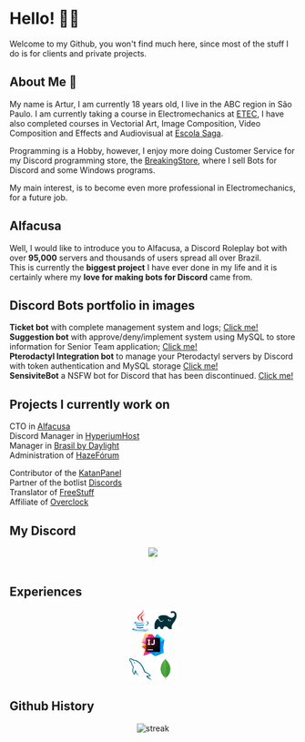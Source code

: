 # Hello! 👋🏻
Welcome to my Github, you won't find much here, since most of the stuff I do is for clients and private projects.

## About Me 👦
My name is Artur, I am currently 18 years old, I live in the ABC region in São Paulo. I am currently taking a course in Electromechanics at [ETEC](https://www.vestibulinhoetec.com.br/home/), I have also completed courses in Vectorial Art, Image Composition, Video Composition and Effects and Audiovisual at [Escola Saga](https://www.saga.com.br/).

Programming is a Hobby, however, I enjoy more doing Customer Service for my Discord programming store, the [BreakingStore](https://github.com/BreakingStore), where I sell Bots for Discord and some Windows programs.

My main interest, is to become even more professional in Electromechanics, for a future job.

## Alfacusa
Well, I would like to introduce you to Alfacusa, a Discord Roleplay bot with over **95,000** servers and thousands of users spread all over Brazil.<br/>
This is currently the **biggest project** I have ever done in my life and it is certainly where my **love for making bots for Discord** came from.

## Discord Bots portfolio in images
**Ticket bot** with complete management system and logs; [Click me!](https://imgur.com/a/6XNXRuM)<br/>
**Suggestion bot** with approve/deny/implement system using MySQL to store information for Senior Team application; [Click me!](https://github.com/DarkPizza/suggestion-bot)<br/>
**Pterodactyl Integration bot** to manage your Pterodactyl servers by Discord with token authentication and MySQL storage [Click me!](https://youtu.be/1mJ9wP5L3DA)<br/>
**SensiviteBot** a NSFW bot for Discord that has been discontinued. [Click me!](https://discords.com/bots/bot/687100809493741651)<br/>

## Projects I currently work on
CTO in [Alfacusa](https://alfabot.website/en)<br/>
Discord Manager in [HyperiumHost](https://discord.gg/MZQQbgzxx4)<br/>
Manager in [Brasil by Daylight](https://discord.gg/Qt8d3NNWAb)<br/>
Administration of [HazeFórum](https://hazeforum.com/)<br/>

Contributor of the [KatanPanel](https://github.com/KatanPanel/katan-discord-webhook-plugin)<br/>
Partner of the botlist [Discords](https://discords.com/bots/)<br/>
Translator of [FreeStuff](https://freestuffbot.xyz/)<br/>
Affiliate of [Overclock](https://bebaoverclock.com.br/)<br/>

<p align="center">

## My Discord
<p align="center">
  <img src="https://lanyard.cnrad.dev/api/561264957921034240?idleMessage=Eu%20n%C3%A3o%20estou%20fazendo%20nada%20no%20momento!"> <br/><br/>
</p> 

## Experiences
<p align="center">
  <img alt="Java" width="40px" src="https://raw.githubusercontent.com/devicons/devicon/master/icons/java/java-original.svg">
  <img alt="Gradle" width="40px" src="https://raw.githubusercontent.com/devicons/devicon/master/icons/gradle/gradle-plain.svg"> <br/>
  <img alt="Intellij" width="40px" src="https://raw.githubusercontent.com/yuhtin/yuhtin/master/icons/intellij.png"><br/>
  <img alt="MySQL" width="40px" src="https://raw.githubusercontent.com/devicons/devicon/master/icons/mysql/mysql-original.svg">
  <img alt="MongoDB" width="40px" src="https://raw.githubusercontent.com/devicons/devicon/master/icons/mongodb/mongodb-original.svg"><br/>
</p>  

## Github History
<p align="center">
  <img height"100em" src="https://github-readme-streak-stats.herokuapp.com?user=DarKPizza&theme=dark&locale=pt-br)](https://git.io/streak-stats" alt="streak"><br/>
</p>  
